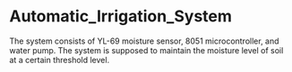 # Automatic_Irrigation_System
The system consists of YL-69 moisture sensor, 8051 microcontroller, and water pump. The system is supposed to maintain the moisture level of soil at a certain threshold level.

